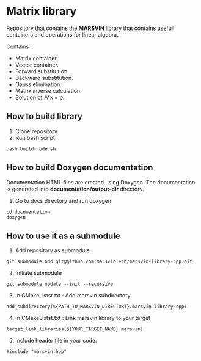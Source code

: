 # Matrix library

Repository that contains the **MARSVIN** library that contains usefull containers and operations for linear algebra.

Contains :

* Matrix container.
* Vector container.
* Forward substitution.
* Backward substitution.
* Gauss elimination.
* Matrix inverse calculation.
* Solution of A\*x = b.

## How to build library

1. Clone repository
2. Run bash script
```
bash build-code.sh
```

## How to build Doxygen documentation

Documentation HTML files are created using Doxygen.
The documentation is generated into **documentation/output-dir** directory.

1. Go to docs directory and run doxygen

```
cd documentation
doxygen
```

## How to use it as a submodule

1. Add repository as submodule

```
git submodule add git@github.com:MarsvinTech/marsvin-library-cpp.git
```

2. Initiate submodule
```
git submodule update --init --recursive
```

3. In CMakeListst.txt : Add marsvin subdirectory.
```
add_subdirectory(${PATH_TO_MARSVIN_DIRECTORY}/marsvin-library-cpp)
```

4. In CMakeListst.txt : Link marsvin library to your target
```
target_link_libraries(${YOUR_TARGET_NAME} marsvin)
```

5. Include header file in your code:
```
#include "marsvin.hpp"
```


